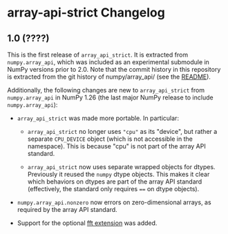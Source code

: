 # array-api-strict Changelog

## 1.0 (????)

This is the first release of `array_api_strict`. It is extracted from
`numpy.array_api`, which was included as an experimental submodule in NumPy
versions prior to 2.0. Note that the commit history in this repository is
extracted from the git history of numpy/array_api/ (see the [README](README.md)).

Additionally, the following changes are new to `array_api_strict` from
`numpy.array_api` in NumPy 1.26 (the last major NumPy release to include
`numpy.array_api`):

- ``array_api_strict`` was made more portable. In particular:

  - ``array_api_strict`` no longer uses ``"cpu"`` as its "device", but rather a
    separate ``CPU_DEVICE`` object (which is not accessible in the namespace).
    This is because "cpu" is not part of the array API standard.

  - ``array_api_strict`` now uses separate wrapped objects for dtypes.
    Previously it reused the ``numpy`` dtype objects. This makes it clear
    which behaviors on dtypes are part of the array API standard (effectively,
    the standard only requires ``==`` on dtype objects).

- ``numpy.array_api.nonzero`` now errors on zero-dimensional arrays, as
    required by the array API standard.

- Support for the optional [fft
  extension](https://data-apis.org/array-api/latest/extensions/fourier_transform_functions.html)
  was added.
